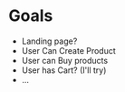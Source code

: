 # Goals

- Landing page?
- User Can Create Product
- User can Buy products
- User has Cart? (I'll try)
- ...
